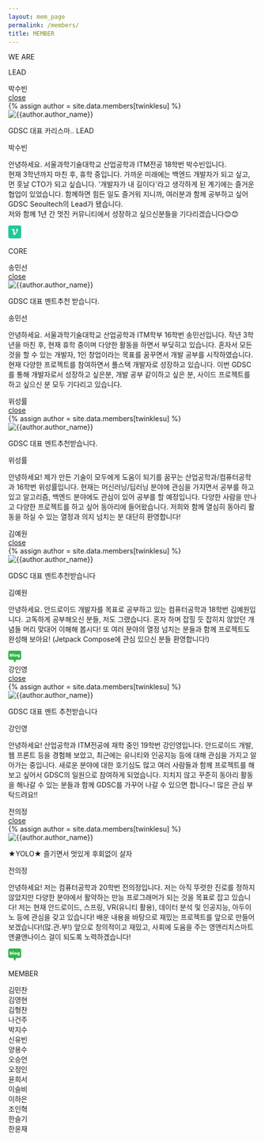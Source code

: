 ```yaml
---
layout: mem_page
permalink: /members/
title: MEMBER
---
```


<head>
  <meta charset="UTF-8">
  <link rel="stylesheet" href="/css/member.css">
  <link rel="stylesheet" href="/css/folder.css">
  <link rel="stylesheet" href="/css/click_members.css">
  
</head>

<body>
  <div class="container">
    <p>WE ARE <span class="typed-text"></span><span class="cursor">&nbsp;</span></p>
  </div>

 <!-- lead part start -->
  <div class="introduction">
      <p class="who">LEAD</p>
      <div class="member-card-container">
            <div class="member-card">
                  <div class="folder" id="su">
                  </div>
                  <span class="member-name">박수빈</span>
            </div>  
            <div class="black_bg" id="su">
                  <div class="modal_close" id="su"><a href="#;">close</a></div>
            </div>
            <!-- modal start -->
            <div class="modal_wrap" id="su">
                  <div class="the_member">
                        {% assign author = site.data.members[twinklesu] %}
                        <img class="member_image" src="https://github.com/twinklesu.png" alt="{{author.author_name}}">
                        <div class ="member_description">
                              <p class="text" id="title"> GDSC 대표 카리스마.. LEAD </p>
                              <p class="text" id="name"> 박수빈 </p>
                              <P class="text" id="d"> 안녕하세요. 서울과학기술대학교 산업공학과 ITM전공 18학번 박수빈입니다. <br>
                              현재 3학년까지 마친 후, 휴학 중입니다. 가까운 미래에는 백엔드 개발자가 되고 싶고, 먼 훗날 CTO가 되고 싶습니다. '개발자가 내 길이다'라고 생각하게 된 계기에는 즐거운 협업이 있었습니다. 함께하면 힘든 일도 즐거워 지니까, 여러분과 함께 공부하고 싶어 GDSC Seoultech의 Lead가 됐습니다. <br>
                              저와 함께 1년 간 멋진 커뮤니티에서 성장하고 싶으신분들을 기다리겠습니다😊😊</p>
                              <span class="member-icon"><a class="link-dark" href="https://github.com/twinklesu"><i class="fa fa-github fa-2x"></i></a></span>
                              <span class="member-icon"><a class="link-dark" href="https://velog.io/@twinklesu914/about"><img src="/img/blog_icon/velog.jpg" width="26px"></a></span>
                        </div>
                  </div>
            </div>     
            <!-- modal end -->                
      </div>    
  </div>
 <!-- lead part end -->

<!-- core part start -->
<div class="introduction not-lead-part">
      <p class="who">CORE</p>
      <div class="member-card-container">
            <div class="member-card">
                  <div class="folder" id="min">
                  </div>
                  <span class="member-name">송민선</span>
            </div>
            <div class="black_bg" id="min">
                  <div class="modal_close" id="min"><a href="#;">close</a></div>
            </div>
                  <div class="modal_wrap" id="min">
                        <div class="the_member">
                              <img class="member_image" src="https://github.com/Songminseon.png" alt="{{author.author_name}}">
                              <div class ="member_description">
                                    <p class="text" id="title"> GDSC 대표 멘트추천 받습니다. </p>
                                    <p class="text" id="name"> 송민선 </p>
                                    <P class="text" id="d"> 안녕하세요. 서울과학기술대학교 산업공학과 ITM학부 16학번 송민선입니다. 작년 3학년을 마친 후, 현재 휴학 중이며 다양한 활동을 하면서 부딪히고 있습니다. 혼자서 모든 것을 할 수 있는 개발자, 1인 창업이라는 목표를 꿈꾸면서 개발 공부를 시작하였습니다. 현재 다양한 프로젝트를 참여하면서 풀스택 개발자로 성장하고 있습니다. 이번 GDSC를 통해 개발자로서 성장하고 싶은분, 개발 공부 같이하고 싶은 분, 사이드 프로젝트를 하고 싶으신 분 모두 기다리고 있습니다.</p>
                                    <span class="member-icon"><a class="link-dark" href="https://github.com/Songminseon"><i class="fa fa-github fa-2x"></i></a></span>
                              </div>
                        </div>
                  </div>  
            <div class="member-card">
                  <div class="folder" id="seong">
                  </div>
                  <span class="member-name">위성률</span>
            </div>  
            <div class="black_bg" id="seong">
                  <div class="modal_close" id="seong"><a href="#;">close</a></div>
            </div>
                  <div class="modal_wrap" id="seong">
                        <div class="the_member">
                          {% assign author = site.data.members[twinklesu] %}
                              <img class="member_image" src="https://github.com/s-ryuri.png" alt="{{author.author_name}}">
                              <div class ="member_description">
                                    <p class="text" id="title"> GDSC 대표 멘트추천받습니다. </p>
                                    <p class="text" id="name"> 위성률 </p>
                                    <P class="text" id="d"> 안녕하세요! 제가 만든 기술이 모두에게 도움이 되기를 꿈꾸는 산업공학과/컴퓨터공학과 16학번 위성률입니다. 현재는 머신러닝/딥러닝 분야에 관심을 가지면서 공부를 하고 있고 알고리즘, 백엔드 분야에도 관심이 있어 공부를 할 예정입니다. 다양한 사람을 만나고 다양한 프로젝트를 하고 싶어 동아리에 들어왔습니다.  저희와 함께 열심히 동아리 활동을 하실 수 있는 열정과 의지 넘치는 분 대단히 환영합니다!</p>
                                    <span class="member-icon"><a class="link-dark" href="https://github.com/s-ryuri"><i class="fa fa-github fa-2x"></i></a></span>
                              </div>
                        </div>
                  </div>                  
            <div class="member-card">
                  <div class="folder" id="ye">
                  </div>
                  <span class="member-name">김예원</span>
            </div>  
            <div class="black_bg" id="ye">
                  <div class="modal_close" id="ye"><a href="#;">close</a></div>
            </div>
                  <div class="modal_wrap" id="ye">
                        <div class="the_member">
                          {% assign author = site.data.members[twinklesu] %}
                              <img class="member_image" src="https://github.com/comye1.png" alt="{{author.author_name}}">
                              <div class ="member_description">
                                    <p class="text" id="title"> GDSC 대표 멘트추천받습니다 </p>
                                    <p class="text" id="name"> 김예원 </p>
                                    <P class="text" id="d"> 안녕하세요. 안드로이드 개발자를 목표로 공부하고 있는 컴퓨터공학과 18학번 김예원입니다. 고독하게 공부해오신 분들, 저도 그랬습니다. 혼자 하며 잡힐 듯 잡히지 않았던 개념들 머리 맞대어 이해해 봅시다! 또 여러 분야의 열정 넘치는 분들과 함께 프로젝트도 완성해 보아요! (Jetpack Compose에 관심 있으신 분들 환영합니다!)</p>
                                    <span class="member-icon"><a class="link-dark" href="https://github.com/comye1"><i class="fa fa-github fa-2x"></i></a></span>
                                    <span class="member-icon"><a class="link-dark" href="https://blog.naver.com/comye1"><img src="/img/blog_icon/naver.jpg" width="26px"></a></span>
                              </div>
                        </div>
                  </div>
            <div class="member-card">
                  <div class="folder" id="in">
                  </div>
                  <span class="member-name">강인영</span>
            </div>  
            <div class="black_bg" id="in">
                  <div class="modal_close" id="in"><a href="#;">close</a></div>
            </div>
                  <div class="modal_wrap" id="in">
                        <div class="the_member">
                          {% assign author = site.data.members[twinklesu] %}
                              <img class="member_image" src="http://mnews.imaeil.com/inc/photos/2019/12/03/2019120315450295936_l.jpg" alt="{{author.author_name}}">
                              <div class ="member_description">
                                    <p class="text" id="title"> GDSC 대표 멘트 추천받습니다 </p>
                                    <p class="text" id="name"> 강인영 </p>
                                    <P class="text" id="d"> 안녕하세요! 산업공학과 ITM전공에 재학 중인 19학번 강인영입니다. 안드로이드 개발, 웹 프론트 등을 경험해 보았고, 최근에는 유니티와 인공지능 등에 대해 관심을 가지고 알아가는 중입니다. 새로운 분야에 대한 호기심도 많고 여러 사람들과 함께 프로젝트를 해보고 싶어서 GDSC의 일원으로 참여하게 되었습니다. 지치지 않고 꾸준히 동아리 활동을 해나갈 수 있는 분들과 함께 GDSC를 가꾸어 나갈 수 있으면 합니다~! 많은 관심 부탁드려요!!</p>
                                    <span class="member-icon"><a class="link-dark" href="https://github.com/KangInyeong"><i class="fa fa-github fa-2x"></i></a></span>
                              </div>
                        </div>
                  </div>
            <div class="member-card">
                  <div class="folder" id="ui">
                  </div>
                  <span class="member-name">전의정</span>
            </div>
            <div class="black_bg" id="ui">
                  <div class="modal_close" id="ui"><a href="#;">close</a></div>
            </div>
                  <div class="modal_wrap" id="ui">
                        <div class="the_member">
                          {% assign author = site.data.members[twinklesu] %}
                              <img class="member_image" src="https://github.com/juijeong8324.png" alt="{{author.author_name}}">
                              <div class ="member_description">
                                    <p class="text" id="title"> ★YOLO★ 즐기면서 멋있게 후회없이 살자 </p>
                                    <p class="text" id="name"> 전의정 </p>
                                    <P class="text" id="d"> 안녕하세요! 저는 컴퓨터공학과 20학번 전의정입니다. 저는 아직 뚜렷한 진로를 정하지 않았지만 다양한 분야에서 활약하는 만능 프로그래머가 되는 것을 목표로 잡고 있습니다! 저는 현재 안드로이드, 스프링, VR(유니티 활용), 데이터 분석 및 인공지능, 아두이노 등에 관심을 갖고 있습니다! 배운 내용을 바탕으로 재밌는 프로젝트를 앞으로 만들어보겠습니다!(많.관.부!) 앞으로 창의적이고 재밌고, 사회에 도움을 주는 영앤리치스마트앤쿨앤나이스 걸이 되도록 노력하겠습니다! </p>
                                    <span class="member-icon"><a class="link-dark" href="https://github.com/juijeong8324"><i class="fa fa-github fa-2x"></i></a></span>
                                    <span class="member-icon"><a class="link-dark" href="https://blog.naver.com/gurum8021"><img src="/img/blog_icon/naver.jpg" width="26px"></a></span>
                              </div>
                        </div>
                  </div>
      </div>  
  </div>
  <!-- Core part end -->

<!-- member part start -->
  <div class="introduction not-lead-part">
        <p class="who">MEMBER</p>
            <div class="member-card-container">
                  <div class="member-card">
                        <div class="folder">
                        </div>
                        <span class="member-name">김민찬</span>
                  </div>
                  <div class="member-card">
                        <div class="folder">
                        </div>
                        <span class="member-name">김영현</span>
                  </div>
                  <div class="member-card">
                        <div class="folder">
                        </div>
                        <span class="member-name">김형찬</span>
                  </div>
                  <div class="member-card">
                        <div class="folder">
                        </div>
                        <span class="member-name">나건주</span>
                  </div>
                  <div class="member-card">
                        <div class="folder">
                        </div>
                        <span class="member-name">박지수</span>
                  </div>
                  <div class="member-card">
                        <div class="folder">
                        </div>
                        <span class="member-name">신유빈</span>
                  </div>
                  <div class="member-card">
                        <div class="folder">
                        </div>
                        <span class="member-name">양용수</span>
                  </div>
                  <div class="member-card">
                        <div class="folder">
                        </div>
                        <span class="member-name">오승언</span>
                  </div>
                  <div class="member-card">
                        <div class="folder">
                        </div>
                        <span class="member-name">오정인</span>
                  </div>
                  <div class="member-card">
                        <div class="folder">
                        </div>
                        <span class="member-name">윤희서</span>
                  </div>
                  <div class="member-card">
                        <div class="folder">
                        </div>
                        <span class="member-name">이슬비</span>
                  </div>
                  <div class="member-card">
                        <div class="folder">
                        </div>
                        <span class="member-name">이하은</span>
                  </div>
                  <div class="member-card">
                        <div class="folder">
                        </div>
                        <span class="member-name">조인혁</span>
                  </div>
                  <div class="member-card">
                        <div class="folder">
                        </div>
                        <span class="member-name">한슬기</span>
                  </div>
                  <div class="member-card">
                        <div class="folder">
                        </div>
                        <span class="member-name">한윤재</span>
                  </div>
            </div>  
      </div>
  <!-- member part end -->
      <div class="introduction not-lead-part"> <!-- 밑에 공간을 만들어주기 위해서-->
            <div class="member-card-container">
                  <div class="member-card"></div>
            </div>
      </div>

  <!-- js는 마지막즈음에 두도록 하자! -->
  <script src="/js/member.js"></script>  <!-- 이 js는 꼭 마지막에 두는 것을 추천! html 코드를 보고 움직이기 때문! -->
  <script  src="/js/click_members.js"></script> 
</body>